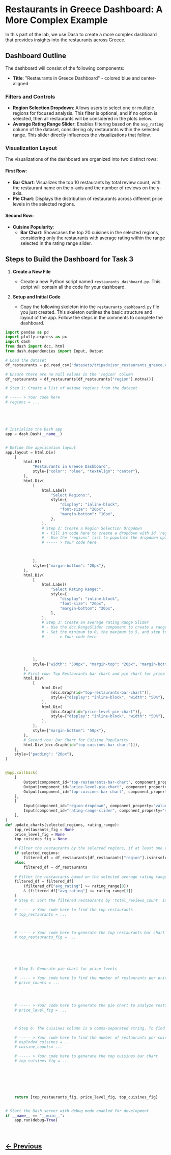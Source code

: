 # Restaurants in Greece Dashboard: A More Complex Example

In this part of the lab, we use Dash to create a more complex dashboard that provides insights into the restaurants across Greece.

## Dashboard Outline

The dashboard will consist of the following components:
- **Title**: "Restaurants in Greece Dashboard" - colored blue and center-aligned.

### Filters and Controls
- **Region Selection Dropdown**: Allows users to select one or multiple regions for focused analysis. This filter is optional, and if no option is selected, then all restaurants will be considered in the plots below.
- **Average Rating Range Slider**: Enables filtering based on the `avg_rating` column of the dataset, considering oly restaurants within the selected range. This slider directly influences the visualizations that follow.

### Visualization Layout
The visualizations of the dashboard are organized into two distinct rows:

#### First Row:
- **Bar Chart**: Visualizes the top 10 restaurants by total review count, with the restaurant name on the x-axis and the number of reviews on the y-axis.
- **Pie Chart**: Displays the distribution of restaurants across different price levels in the selected regions.

#### Second Row: 
- **Cuisine Popularity**:
  - **Bar Chart**: Showcases the top 20 cuisines in the selected regions, considering only the restaurants with average rating within the range selected in the rating range slider.

## Steps to Build the Dashboard for Task 3

1. **Create a New File**
   - Create a new Python script named `restaurants_dashboard.py`. This script will contain all the code for your dashboard.

2. **Setup and Initial Code**
   - Copy the following skeleton into the `restaurants_dashboard.py` file you just created. This skeleton outlines the basic structure and layout of the app. Follow the steps in the comments to complete the dashboard.

```python
import pandas as pd
import plotly.express as px
import dash
from dash import dcc, html
from dash.dependencies import Input, Output

# Load the dataset
df_restaurants = pd.read_csv("datasets/tripadvisor_restaurants_greece.csv")

# Ensure there are no null values in the 'region' column
df_restaurants = df_restaurants[df_restaurants["region"].notna()]

# Step 1: Create a list of unique regions from the dataset

# ----- > Your code here
# regions = ...





# Initialize the Dash app
app = dash.Dash(__name__)


# Define the application layout
app.layout = html.Div(
    [
        html.H1(
            "Restaurants in Greece Dashboard",
            style={"color": "blue", "textAlign": "center"},
        ),
        html.Div(
            [
                html.Label(
                    "Select Regions:",
                    style={
                        "display": "inline-block",
                        "font-size": "20px",
                        "margin-bottom": "10px",
                    },
                ),
                # Step 2: Create a Region Selection Dropdown
                # - Fill in code here to create a dropdown with id `region-dropdown` that allows multiple selections of regions
                # - Use the 'regions' list to populate the dropdown options.
                # ----- > Your code here


            
            ],
            style={"margin-bottom": "20px"},
        ),
        html.Div(
            [
                html.Label(
                    "Select Rating Range:",
                    style={
                        "display": "inline-block",
                        "font-size": "20px",
                        "margin-bottom": "20px",
                    },
                ),
                # Step 3: Create an average rating Range Slider
                # - Use the dcc.RangeSlider component to create a range slider with id `rating-range-slider` for filtering by average rating.
                # - Set the minimum to 0, the maximum to 5, and step to 0.1.
                # ----- > Your code here




            ],
            style={"width": "500px", "margin-top": "20px", "margin-bottom": "20px"},
        ),
        # First row: Top Restaurants bar chart and pie chart for price level
        html.Div(
            [
                html.Div(
                    [dcc.Graph(id="top-restaurants-bar-chart")],
                    style={"display": "inline-block", "width": "50%"},
                ),
                html.Div(
                    [dcc.Graph(id="price-level-pie-chart")],
                    style={"display": "inline-block", "width": "50%"},
                ),
            ],
            style={"margin-bottom": "50px"},
        ),
        # Second row: Bar Chart for Cuisine Popularity
        html.Div([dcc.Graph(id="top-cuisines-bar-chart")]),
    ],
    style={"padding": "20px"},
)


@app.callback(
    [
        Output(component_id="top-restaurants-bar-chart", component_property="figure"),
        Output(component_id="price-level-pie-chart", component_property="figure"),
        Output(component_id="top-cuisines-bar-chart", component_property="figure"),
    ],
    [
        Input(component_id="region-dropdown", component_property="value"),
        Input(component_id="rating-range-slider", component_property="value"),
    ],
)
def update_charts(selected_regions, rating_range):
    top_restaurants_fig = None
    price_level_fig = None
    top_cuisines_fig = None

    # Filter the restaurants by the selected regions, if at least one region has been selected
    if selected_regions:
        filtered_df = df_restaurants[df_restaurants["region"].isin(selected_regions)]
    else:
        filtered_df = df_restaurants
    
    # Filter the restaurants based on the selected average rating range
    filtered_df = filtered_df[
        (filtered_df["avg_rating"] >= rating_range[0])
        & (filtered_df["avg_rating"] <= rating_range[1])
    ]
    # Step 4: Sort the filtered restaurants by 'total_reviews_count' in descending order to get the top 10 restaurants

    # ----- > Your code here to find the top restaurants
    # top_restaurants = ...



    # ----- > Your code here to generate the top restaurants bar chart
    # top_restaurants_fig = ...






    # Step 5: Generate pie chart for price levels

    # ----- > Your code here to find the number of restaurants per price level
    # price_counts = ...




    # ----- > Your code here to generate the pie chart to analyze restaurants per price level
    # price_level_fig = ...



    # Step 6: The cuisines column is a comma-separated string. To find specific cuisines, split and explode 'cuisines' column, then aggregate by count

    # ----- > Your code here to find the number of restaurants per cuisine
    # exploded_cuisines = ...
    # cuisine_counts= ...

    # ----- > Your code here to generate the top cuisines bar chart
    # top_cuisines_fig = ...





    

    return [top_restaurants_fig, price_level_fig, top_cuisines_fig]


# Start the Dash server with debug mode enabled for development
if __name__ == "__main__":
    app.run(debug=True)

```

<!-- For a complete solution to these exercises, visit [this link](https://github.com/stavmars/plotly-dash-lab/blob/main/scripts/restaurants_dashboard.py). -->


<br>

**[← Previous](3_Dash_Callbacks.md)**
---

